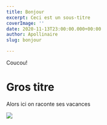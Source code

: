 ```yaml
---
title: Bonjour
excerpt: Ceci est un sous-titre
coverImage: ''
date: 2020-11-13T23:00:00.000+00:00
author: Apollinaire
slug: bonjour

---
```

Coucou!

# Gros titre

Alors ici on raconte ses vacances

![](/images/apollinaire.png)